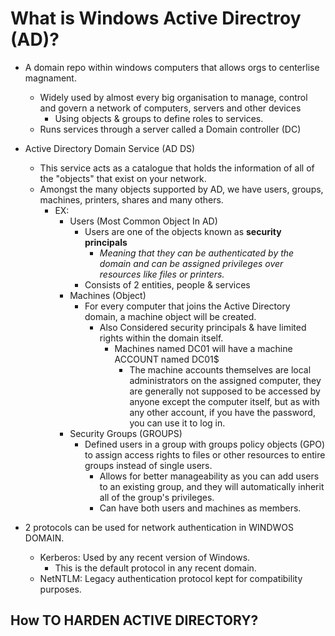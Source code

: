 # What is Windows Active Directroy (AD)?

* A domain repo within windows computers that allows orgs to centerlise magnament.
  * Widely used by almost every big organisation to manage, control and govern a network of computers, servers and other devices
    * Using objects & groups to define roles to services.
  * Runs services through a server called a Domain controller (DC)

* Active Directory Domain Service (AD DS)
  * This service acts as a catalogue that holds the information of all of the "objects" that exist on your network.
  * Amongst the many objects supported by AD, we have users, groups, machines, printers, shares and many others.
    * EX:
      * Users (Most Common Object In AD)
        * Users are one of the objects known as **security principals**
          * *Meaning that they can be authenticated by the domain and can be assigned privileges over resources like files or printers.*
        * Consists of 2 entities, people & services
      * Machines (Object)
        * For every computer that joins the Active Directory domain, a machine object will be created.
          * Also Considered security principals & have limited rights within the domain itself.
            * Machines named DC01 will have a machine ACCOUNT named DC01$
              * The machine accounts themselves are local administrators on the assigned computer, they are generally not supposed to be accessed by anyone except the computer itself, but as with any other account, if you have the password, you can use it to log in.
      * Security Groups (GROUPS)
        * Defined users in a group with groups policy objects (GPO) to assign access rights to files or other resources to entire groups instead of single users.
          * Allows for better manageability as you can add users to an existing group, and they will automatically inherit all of the group's privileges.
          * Can have both users and machines as members.

* 2 protocols can be used for network authentication in WINDWOS DOMAIN.
  * Kerberos: Used by any recent version of Windows.
    * This is the default protocol in any recent domain.
  * NetNTLM: Legacy authentication protocol kept for compatibility purposes.

## How TO HARDEN ACTIVE DIRECTORY?
